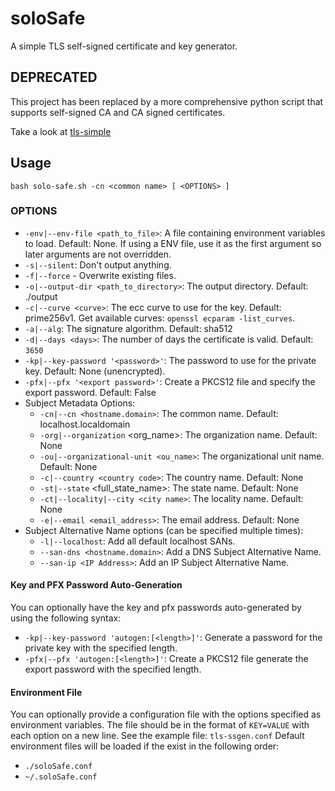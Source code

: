 # soloSafe
A simple TLS self-signed certificate and key generator.

## DEPRECATED
This project has been replaced by a more comprehensive python script that supports self-signed CA and CA signed certificates.

Take a look at [tls-simple](https://github.com/bz0qyz/tls-simple)

## Usage
`bash solo-safe.sh -cn <common name> [ <OPTIONS> ]`

### OPTIONS
  - `-env|--env-file <path_to_file>`: A file containing environment variables to load. Default: None. If using a ENV file, use it as the first argument so later arguments are not overridden.
  - `-s|--silent`: Don't output anything.
  - `-f|--force` - Overwrite existing files.
  - `-o|--output-dir <path_to_directory>`: The output directory. Default: ./output
  - `-c|--curve <curve>`: The ecc curve to use for the key. Default: prime256v1. Get available curves: `openssl ecparam -list_curves`.
  - `-a|--alg`: The signature algorithm. Default: sha512
  - `-d|--days <days>`: The number of days the certificate is valid. Default: `3650`
  - `-kp|--key-password '<password>'`: The password to use for the private key. Default: None (unencrypted).
  - `-pfx|--pfx '<export password>'`: Create a PKCS12 file and specify the export password. Default: False
  - Subject Metadata Options:
    - `-cn|--cn <hostname.domain>`: The common name. Default: localhost.localdomain
    - `-org|--organization` <org_name>: The organization name. Default: None
    - `-ou|--organizational-unit <ou_name>`: The organizational unit name. Default: None
    - `-c|--country <country code>`: The country name. Default: None
    - `-st|--state` <full_state_name>: The state name. Default: None
    - `-ct|--locality|--city <city name>`: The locality name. Default: None
    - `-e|--email <email_address>`: The email address. Default: None
  - Subject Alternative Name options (can be specified multiple times):
    - `-l|--localhost`: Add all default localhost SANs.
    - `--san-dns <hostname.domain>`: Add a DNS Subject Alternative Name.
    - `--san-ip <IP Address>`: Add an IP Subject Alternative Name.

#### Key and PFX Password Auto-Generation
You can optionally have the key and pfx passwords auto-generated by using the following syntax:
- `-kp|--key-password 'autogen:[<length>]'`: Generate a password for the private key with the specified length.
- `-pfx|--pfx 'autogen:[<length>]'`: Create a PKCS12 file generate the export password with the specified length.

#### Environment File
You can optionally provide a configuration file with the options specified as environment variables.
The file should be in the format of `KEY=VALUE` with each option on a new line. See the example file: `tls-ssgen.conf`
Default environment files will be loaded if the exist in the following order:
- `./soloSafe.conf`
- `~/.soloSafe.conf`
